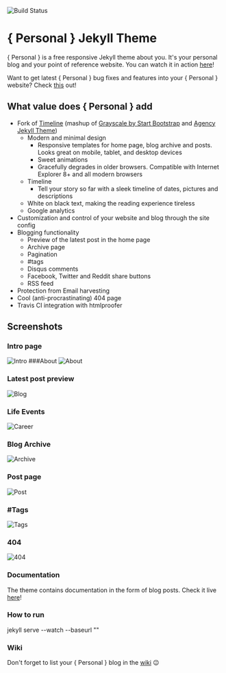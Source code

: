 ![Build Status](https://travis-ci.org/PanosSakkos/personal-jekyll-theme.svg?branch=master)

# { Personal } Jekyll Theme

{ Personal } is a free responsive Jekyll theme about you.
It's your personal blog and your point of reference website.
You can watch it in action [here](http://panossakkos.github.io/personal-jekyll-theme/)!

Want to get latest { Personal } bug fixes and features into your { Personal } website?
Check [this](https://github.com/PanosSakkos/personal-jekyll-theme/wiki/How-to-integrate-latest-bug-fixes-and-features-into-your-past-fork) out!

## What value does { Personal } add

* Fork of [Timeline](https://github.com/kirbyt/timeline-jekyll-theme) (mashup of [Grayscale by Start Bootstrap](https://github.com/IronSummitMedia/startbootstrap-grayscale) and [Agency Jekyll Theme](https://github.com/y7kim/agency-jekyll-theme))
  * Modern and minimal design
    * Responsive templates for home page, blog archive and posts. Looks great on mobile, tablet, and desktop devices
    * Sweet animations
    * Gracefully degrades in older browsers. Compatible with Internet Explorer 8+ and all modern browsers
  * Timeline
    * Tell your story so far with a sleek timeline of dates, pictures and descriptions
  * White on black text, making the reading experience tireless
  * Google analytics  
* Customization and control of your website and blog through the site config
* Blogging functionality
  * Preview of the latest post in the home page
  * Archive page
  * Pagination
  * #tags
  * Disqus comments
  * Facebook, Twitter and Reddit share buttons
  * RSS feed
* Protection from Email harvesting
* Cool (anti-procrastinating) 404 page
* Travis CI integration with htmlproofer

## Screenshots
### Intro page
![Intro](https://dl.dropboxusercontent.com/u/8522559/personal-jekyll-theme/index.jpg)
###About
![About](https://dl.dropboxusercontent.com/u/8522559/personal-jekyll-theme/about.jpg)
### Latest post preview
![Blog](https://dl.dropboxusercontent.com/u/8522559/personal-jekyll-theme/blog.jpg)
### Life Events
![Career](https://dl.dropboxusercontent.com/u/8522559/personal-jekyll-theme/career.jpg)
### Blog Archive
![Archive](https://dl.dropboxusercontent.com/u/8522559/personal-jekyll-theme/archive.jpg)
### Post page
![Post](https://dl.dropboxusercontent.com/u/8522559/personal-jekyll-theme/post.jpg)
### \#Tags
![Tags](https://dl.dropboxusercontent.com/u/8522559/personal-jekyll-theme/tags.jpg)
### 404
![404](https://dl.dropboxusercontent.com/u/8522559/personal-jekyll-theme/404.jpg)

### Documentation

The theme contains documentation in the form of blog posts.
Check it live [here](http://panossakkos.github.io/personal-jekyll-theme/)!

### How to run

jekyll serve --watch --baseurl ""

### Wiki
Don't forget to list your { Personal } blog in the [wiki](https://github.com/PanosSakkos/personal-jekyll-theme/wiki/Blogs-using-%7B-Personal-%7D) 😉
